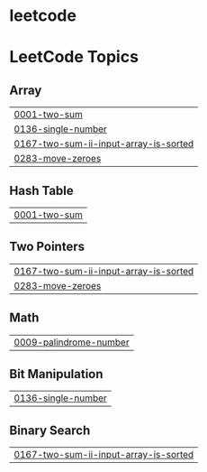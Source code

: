 # leetcode

<!---LeetCode Topics Start-->
# LeetCode Topics
## Array
|  |
| ------- |
| [0001-two-sum](https://github.com/uttej528/leetcode/tree/master/0001-two-sum) |
| [0136-single-number](https://github.com/uttej528/leetcode/tree/master/0136-single-number) |
| [0167-two-sum-ii-input-array-is-sorted](https://github.com/uttej528/leetcode/tree/master/0167-two-sum-ii-input-array-is-sorted) |
| [0283-move-zeroes](https://github.com/uttej528/leetcode/tree/master/0283-move-zeroes) |
## Hash Table
|  |
| ------- |
| [0001-two-sum](https://github.com/uttej528/leetcode/tree/master/0001-two-sum) |
## Two Pointers
|  |
| ------- |
| [0167-two-sum-ii-input-array-is-sorted](https://github.com/uttej528/leetcode/tree/master/0167-two-sum-ii-input-array-is-sorted) |
| [0283-move-zeroes](https://github.com/uttej528/leetcode/tree/master/0283-move-zeroes) |
## Math
|  |
| ------- |
| [0009-palindrome-number](https://github.com/uttej528/leetcode/tree/master/0009-palindrome-number) |
## Bit Manipulation
|  |
| ------- |
| [0136-single-number](https://github.com/uttej528/leetcode/tree/master/0136-single-number) |
## Binary Search
|  |
| ------- |
| [0167-two-sum-ii-input-array-is-sorted](https://github.com/uttej528/leetcode/tree/master/0167-two-sum-ii-input-array-is-sorted) |
<!---LeetCode Topics End-->
